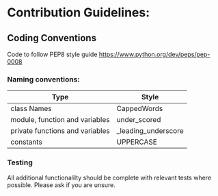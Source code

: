
# Contribution Guidelines: 

## Coding Conventions

Code to follow PEP8 style guide https://www.python.org/dev/peps/pep-0008

### Naming conventions:

Type | Style
------------ | -------------
class Names | CappedWords
module, function and variables | under_scored
private functions and variables | _leading_underscore 
constants | UPPERCASE 

### Testing
All additional functionalilty should be complete with relevant tests where possible. Please ask if you are unsure. 
